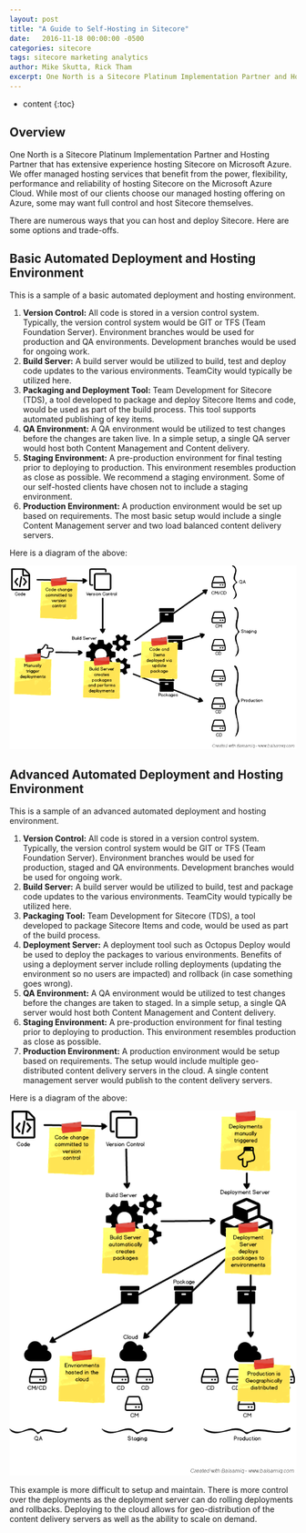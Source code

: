 ```yaml
---
layout: post
title: "A Guide to Self-Hosting in Sitecore"
date:   2016-11-18 00:00:00 -0500
categories: sitecore
tags: sitecore marketing analytics
author: Mike Skutta, Rick Tham
excerpt: One North is a Sitecore Platinum Implementation Partner and Hosting Partner that has extensive experience hosting Sitecore on Microsoft Azure. We offer managed hosting services that benefit from the power, flexibility, performance and reliability of hosting Sitecore on the Microsoft Azure Cloud. While most of our clients choose our managed hosting offering on Azure, some may want full control and host Sitecore themselves. There are numerous ways that you can host and deploy Sitecore. Here are some options and trade-offs.
---
```


* content
{:toc}

## Overview

One North is a Sitecore Platinum Implementation Partner and Hosting Partner that has extensive experience hosting Sitecore on Microsoft Azure. We offer managed hosting services that benefit from the power, flexibility, performance and reliability of hosting Sitecore on the Microsoft Azure Cloud. While most of our clients choose our managed hosting offering on Azure, some may want full control and host Sitecore themselves.

There are numerous ways that you can host and deploy Sitecore. Here are some options and trade-offs.

## Basic Automated Deployment and Hosting Environment

This is a sample of a basic automated deployment and hosting environment.


1. **Version Control:** All code is stored in a version control system. Typically, the version control system would be GIT or TFS (Team Foundation Server). Environment branches would be used for production and QA environments. Development branches would be used for ongoing work.
1. **Build Server:** A build server would be utilized to build, test and deploy code updates to the various environments. TeamCity would typically be utilized here.
1. **Packaging and Deployment Tool:** Team Development for Sitecore (TDS), a tool developed to package and deploy Sitecore Items and code, would be used as part of the build process. This tool supports automated publishing of key items.
1. **QA Environment:** A QA environment would be utilized to test changes before the changes are taken live. In a simple setup, a single QA server would host both Content Management and Content delivery.
1. **Staging Environment:** A pre-production environment for final testing prior to deploying to production. This environment resembles production as close as possible. We recommend a staging environment. Some of our self-hosted clients have chosen not to include a staging environment.
1. **Production Environment:** A production environment would be set up based on requirements. The most basic setup would include a single Content Management server and two load balanced content delivery servers.

Here is a diagram of the above:

![Basic Automated Deployment Hosting Environment](/images/a-guide-to-self-hosting-in-sitecore/sitecorehosting_1.png)

## Advanced Automated Deployment and Hosting Environment

This is a sample of an advanced automated deployment and hosting environment.

1. **Version Control:** All code is stored in a version control system. Typically, the version control system would be GIT or TFS (Team Foundation Server). Environment branches would be used for production, staged and QA environments. Development branches would be used for ongoing work.
1. **Build Server:** A build server would be utilized to build, test and package code updates to the various environments. TeamCity would typically be utilized here.
1. **Packaging Tool:** Team Development for Sitecore (TDS), a tool developed to package Sitecore Items and code, would be used as part of the build process.
1. **Deployment Server:** A deployment tool such as Octopus Deploy would be used to deploy the packages to various environments. Benefits of using a deployment server include rolling deployments (updating the environment so no users are impacted) and rollback (in case something goes wrong).
1. **QA Environment:** A QA environment would be utilized to test changes before the changes are taken to staged. In a simple setup, a single QA server would host both Content Management and Content delivery.
1. **Staging Environment:** A pre-production environment for final testing prior to deploying to production. This environment resembles production as close as possible.
1. **Production Environment:** A production environment would be setup based on requirements. The setup would include multiple geo-distributed content delivery servers in the cloud. A single content management server would publish to the content delivery servers.

Here is a diagram of the above:

![Advanced Automated Deployment Hosting Enviornment Sitecore](/images/a-guide-to-self-hosting-in-sitecore/sitecorehosting_2.png)

This example is more difficult to setup and maintain. There is more control over the deployments as the deployment server can do rolling deployments and rollbacks. Deploying to the cloud allows for geo-distribution of the content delivery servers as well as the ability to scale on demand.
